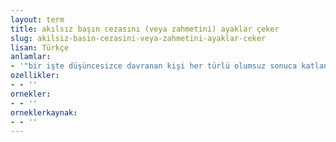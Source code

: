 ```yaml
---
layout: term
title: akılsız başın cezasını (veya zahmetini) ayaklar çeker
slug: akilsiz-basin-cezasini-veya-zahmetini-ayaklar-ceker
lisan: Türkçe
anlamlar:
- '"bir işte düşüncesizce davranan kişi her türlü olumsuz sonuca katlanır" anlamında kullanılan bir söz'
ozellikler:
- - ''
ornekler:
- - ''
orneklerkaynak:
- - ''
---
```

